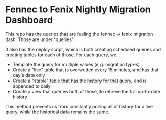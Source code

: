 # Fennec to Fenix Nightly Migration Dashboard

This repo has the queries that are fueling the fennec -> fenix migration dash. Those are under "queries".

It also has the deploy script, which is both creating scheduled queries and creating tables for each of those.
For each query, we:
- Template the query for multiple values (e.g. migration types)
- Create a "live" table that is overwritten every 15 minutes, and has that day's data only
- Create a "stable" table that has the history for that query, and is appended to daily
- Create a view that queries both of those, to retrieve the full up-to-date history

This method prevents us from constantly polling all of history for a live query,
while the historical data remains the same.
